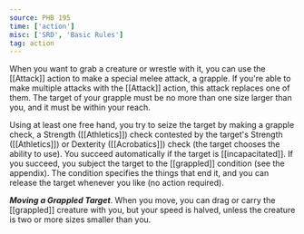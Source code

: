 ```yaml
---
source: PHB 195
time: ['action']
misc: ['SRD', 'Basic Rules']
tag: action
---
```


When you want to grab a creature or wrestle with it, you can use the [[Attack]] action to make a special melee attack, a grapple. If you're able to make multiple attacks with the [[Attack]] action, this attack replaces one of them. The target of your grapple must be no more than one size larger than you, and it must be within your reach.

Using at least one free hand, you try to seize the target by making a grapple check, a Strength ([[Athletics]]) check contested by the target's Strength ([[Athletics]]) or Dexterity ([[Acrobatics]]) check (the target chooses the ability to use). You succeed automatically if the target is [[incapacitated]]. If you succeed, you subject the target to the [[grappled]] condition (see the appendix). The condition specifies the things that end it, and you can release the target whenever you like (no action required).


**_Moving a Grappled Target_**. When you move, you can drag or carry the [[grappled]] creature with you, but your speed is halved, unless the creature is two or more sizes smaller than you.
